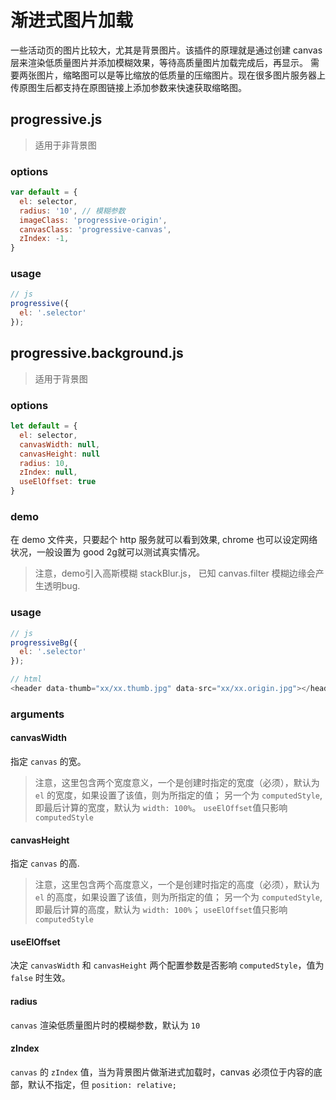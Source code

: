 # 渐进式图片加载

一些活动页的图片比较大，尤其是背景图片。该插件的原理就是通过创建 canvas 层来渲染低质量图片并添加模糊效果，等待高质量图片加载完成后，再显示。
需要两张图片，缩略图可以是等比缩放的低质量的压缩图片。现在很多图片服务器上传原图生后都支持在原图链接上添加参数来快速获取缩略图。


## progressive.js

> 适用于非背景图

### options

```js
var default = {
  el: selector,
  radius: '10', // 模糊参数
  imageClass: 'progressive-origin',
  canvasClass: 'progressive-canvas',
  zIndex: -1,
}
```
### usage

```javascript
// js
progressive({
  el: '.selector'
});
```

## progressive.background.js

> 适用于背景图

### options

```javascript
let default = {
  el: selector,
  canvasWidth: null,
  canvasHeight: null
  radius: 10,
  zIndex: null,
  useElOffset: true
}
```

### demo

在 demo 文件夹，只要起个 http 服务就可以看到效果, chrome 也可以设定网络状况，一般设置为 good 2g就可以测试真实情况。

> 注意，demo引入高斯模糊 stackBlur.js， 已知 canvas.filter 模糊边缘会产生透明bug.

### usage

```javascript
// js
progressiveBg({
  el: '.selector'
});

// html
<header data-thumb="xx/xx.thumb.jpg" data-src="xx/xx.origin.jpg"></header>
```

### arguments

#### canvasWidth

指定 `canvas` 的宽。

> 注意，这里包含两个宽度意义，一个是创建时指定的宽度（必须），默认为 `el` 的宽度，如果设置了该值，则为所指定的值；
另一个为 `computedStyle`, 即最后计算的宽度，默认为 `width: 100%`。
`useElOffset`值只影响 `computedStyle`

#### canvasHeight

指定 `canvas` 的高.

> 注意，这里包含两个高度意义，一个是创建时指定的高度（必须），默认为 `el` 的高度，如果设置了该值，则为所指定的值；
另一个为 `computedStyle`, 即最后计算的高度，默认为 `width: 100%`；
`useElOffset`值只影响 `computedStyle`

#### useElOffset

决定 `canvasWidth` 和 `canvasHeight` 两个配置参数是否影响 `computedStyle`，值为 `false` 时生效。

#### radius

`canvas` 渲染低质量图片时的模糊参数，默认为 `10`

#### zIndex

`canvas` 的 `zIndex` 值，当为背景图片做渐进式加载时，canvas 必须位于内容的底部，默认不指定，但 `position: relative;`
